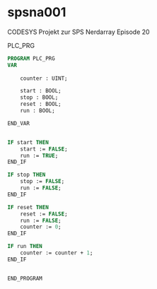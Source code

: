 # spsna001
CODESYS Projekt zur SPS Nerdarray Episode 20


PLC_PRG
```PASCAL
PROGRAM PLC_PRG
VAR
	
	counter : UINT;

	start : BOOL;
	stop : BOOL;
	reset : BOOL;
	run : BOOL;

END_VAR


IF start THEN
	start := FALSE;
	run := TRUE;
END_IF

IF stop THEN
	stop := FALSE;
	run := FALSE;
END_IF

IF reset THEN
	reset := FALSE;
	run := FALSE;
	counter := 0;	
END_IF

IF run THEN
	counter := counter + 1;
END_IF


END_PROGRAM
```
